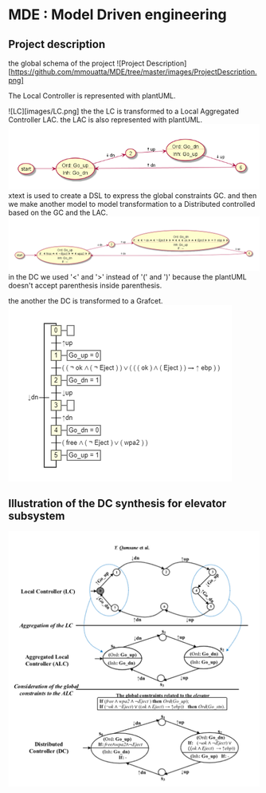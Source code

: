# MDE : Model Driven engineering 
## Project description
the global schema of the project
![Project Description][https://github.com/mmouatta/MDE/tree/master/images/ProjectDescription.png]

The Local Controller is represented with plantUML.

![LC][images/LC.png]
the the LC is transformed to a Local Aggregated Controller LAC.
the LAC is also represented with plantUML.
![LAC](images/LAC.png)
xtext is used to create a DSL to express the global constraints GC.
and then we make another model to model transformation to a Distributed controlled based on the GC and the LAC.
![DC](images/DC.png)
in the DC we used '<' and '>' instead of '(' and ')' because the plantUML doesn't accept parenthesis inside parenthesis.

the another the DC is transformed to a Grafcet.
![DC](images/Grafcet.png)
## Illustration of the DC synthesis for elevator subsystem

![Illustration of the DC synthesis for elevator subsystem](images/LCtoDC.png)
